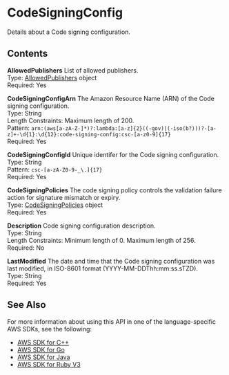 # CodeSigningConfig<a name="API_CodeSigningConfig"></a>

Details about a Code signing configuration\. 

## Contents<a name="API_CodeSigningConfig_Contents"></a>

 **AllowedPublishers**   <a name="SSS-Type-CodeSigningConfig-AllowedPublishers"></a>
List of allowed publishers\.  
Type: [AllowedPublishers](API_AllowedPublishers.md) object  
Required: Yes

 **CodeSigningConfigArn**   <a name="SSS-Type-CodeSigningConfig-CodeSigningConfigArn"></a>
The Amazon Resource Name \(ARN\) of the Code signing configuration\.  
Type: String  
Length Constraints: Maximum length of 200\.  
Pattern: `arn:(aws[a-zA-Z-]*)?:lambda:[a-z]{2}((-gov)|(-iso(b?)))?-[a-z]+-\d{1}:\d{12}:code-signing-config:csc-[a-z0-9]{17}`   
Required: Yes

 **CodeSigningConfigId**   <a name="SSS-Type-CodeSigningConfig-CodeSigningConfigId"></a>
Unique identifer for the Code signing configuration\.  
Type: String  
Pattern: `csc-[a-zA-Z0-9-_\.]{17}`   
Required: Yes

 **CodeSigningPolicies**   <a name="SSS-Type-CodeSigningConfig-CodeSigningPolicies"></a>
The code signing policy controls the validation failure action for signature mismatch or expiry\.  
Type: [CodeSigningPolicies](API_CodeSigningPolicies.md) object  
Required: Yes

 **Description**   <a name="SSS-Type-CodeSigningConfig-Description"></a>
Code signing configuration description\.  
Type: String  
Length Constraints: Minimum length of 0\. Maximum length of 256\.  
Required: No

 **LastModified**   <a name="SSS-Type-CodeSigningConfig-LastModified"></a>
The date and time that the Code signing configuration was last modified, in ISO\-8601 format \(YYYY\-MM\-DDThh:mm:ss\.sTZD\)\.   
Type: String  
Required: Yes

## See Also<a name="API_CodeSigningConfig_SeeAlso"></a>

For more information about using this API in one of the language\-specific AWS SDKs, see the following:
+  [AWS SDK for C\+\+](https://docs.aws.amazon.com/goto/SdkForCpp/lambda-2015-03-31/CodeSigningConfig) 
+  [AWS SDK for Go](https://docs.aws.amazon.com/goto/SdkForGoV1/lambda-2015-03-31/CodeSigningConfig) 
+  [AWS SDK for Java](https://docs.aws.amazon.com/goto/SdkForJava/lambda-2015-03-31/CodeSigningConfig) 
+  [AWS SDK for Ruby V3](https://docs.aws.amazon.com/goto/SdkForRubyV3/lambda-2015-03-31/CodeSigningConfig) 
